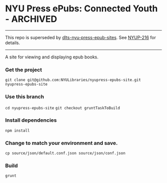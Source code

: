 NYU Press ePubs: Connected Youth - ARCHIVED
===========================================

---

This repo is superseded by [dlts-nyu-press-epub-sites](https://github.com/NYULibraries/dlts-nyu-press-epub-sites).
See [NYUP-216](https://jira.nyu.edu/jira/browse/NYUP-216) for details.

---

A site for viewing and displaying epub books.

### Get the project
`git clone git@github.com:NYULibraries/nyupress-epubs-site.git nyupress-epubs-site`

### Use this branch
`cd nyupress-epubs-site`
`git checkout gruntTaskToBuild`

### Install dependencies 
`npm install`

### Change to match your environment and save.
`cp source/json/default.conf.json source/json/conf.json`

### Build

`grunt`
